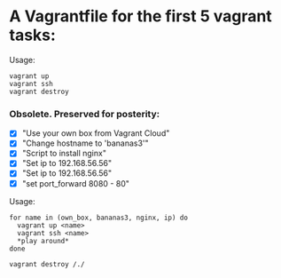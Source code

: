 # A Vagrantfile for the first 5 vagrant tasks:

Usage:
```
vagrant up
vagrant ssh
vagrant destroy
```

### Obsolete. Preserved for posterity:

- [x] "Use your own box from Vagrant Cloud"
- [x] "Change hostname to 'bananas3'"
- [x] "Script to install nginx"
- [x] "Set ip to 192.168.56.56"
- [x] "Set ip to 192.168.56.56"
- [x] "set port_forward 8080 - 80"

Usage:
```shell
for name in (own_box, bananas3, nginx, ip) do
  vagrant up <name>
  vagrant ssh <name>
  *play around*
done

vagrant destroy /./
```
